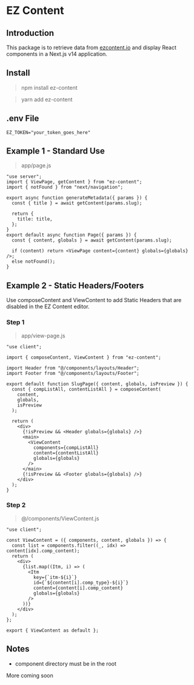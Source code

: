 # EZ Content

## Introduction

This package is to retrieve data from [ezcontent.io](ezcontent.io) and display React components in a Next.js v14 application.

## Install

> npm install ez-content

> yarn add ez-content

## .env File

``` EZ_TOKEN="your_token_goes_here" ```


## Example 1 - Standard Use
> app/page.js
```
"use server";
import { ViewPage, getContent } from "ez-content";
import { notFound } from "next/navigation";

export async function generateMetadata({ params }) {
  const { title } = await getContent(params.slug);

  return {
    title: title,
  };
}
export default async function Page({ params }) {
  const { content, globals } = await getContent(params.slug);

  if (content) return <ViewPage content={content} globals={globals} />;
  else notFound();
}
```

## Example 2 - Static Headers/Footers

Use composeContent and ViewContent to add Static Headers that are disabled in the EZ Content editor.

### Step 1

> app/view-page.js

```
"use client";

import { composeContent, ViewContent } from "ez-content";

import Header from "@/components/layouts/Header";
import Footer from "@/components/layouts/Footer";

export default function SlugPage({ content, globals, isPreview }) {
  const { compListAll, contentListAll } = composeContent(
    content,
    globals,
    isPreview
  );

  return (
    <div>
      {!isPreview && <Header globals={globals} />}
      <main>
        <ViewContent
          components={compListAll}
          content={contentListAll}
          globals={globals}
        />
      </main>
      {!isPreview && <Footer globals={globals} />}
    </div>
  );
}
```

### Step 2

> @/components/ViewContent.js

```
"use client";

const ViewContent = ({ components, content, globals }) => {
  const list = components.filter((_, idx) => content[idx].comp_content);
  return (
    <div>
      {list.map((Itm, i) => (
        <Itm
          key={`itm-${i}`}
          id={`${content[i].comp_type}-${i}`}
          content={content[i].comp_content}
          globals={globals}
        />
      ))}
    </div>
  );
};

export { ViewContent as default };
```

## Notes

- component directory must be in the root


More coming soon
